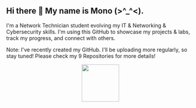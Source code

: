 ## Hi there 👋 My name is Mono (>^_^<).
I'm a Network Technician student evolving my IT & Networking & Cybersecurity skills. I'm using this GitHub to showcase my projects & labs, track my progress, and connect with others.

Note: I've recently created my GitHub. I'll be uploading more regularly, so stay tuned! Please check my 9 Repositories for more details!

<div id="header" align="center">
  <img src="https://media.giphy.com/media/v1.Y2lkPTc5MGI3NjExeWVlaDE5bjNxdjM3aHlkaTMxb2h2ZXZieW9xZXY4YzkxdzZ6aXNzZyZlcD12MV9pbnRlcm5hbF9naWZfYnlfaWQmY3Q9Zw/NbhiwA0C8THIv8KvG5/giphy.gif" width="100"/>
</div>

